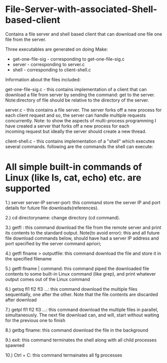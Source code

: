 # File-Server-with-associated-Shell-based-client
Contains a file server and shell based client that can download one file one file from the server.

Three executables are generated on doing Make:
* get-one-file-sig - corresponding to get-one-file-sig.c
* server - corresponding to server.c
* shell - corresponding to client-shell.c

Information about the files included:

get-one-file-sig.c - this contains implementation of a client that can download a file from server by sending the command: get <flname> to the server.  
    Note:directory of file should be relative to the directory of the server.

server.c - this contains a file server. The server forks off a new process for each client request and so, the server can handle multiple requests concurrently. 
    Note: to show the aspects of multi-process programming I have created a server that forks off a new process for each     
    incoming request but ideally the server should create a new thread. 

client-shell.c - this contains implementation of a "shell" which executes several commands. following are the commands the shell can execute:

# All simple built-in commands of Linux (like ls, cat, echo) etc. are supported

1.) server server-IP server-port: this command store the server IP and port details for future file downloads(references).

2.) cd directoryname: change directory (cd command). 

3.) getfl <flname>: this command download the file from the remote server and print its contents to the standard output.
      Note(to avoid error): this and all future file download commands below, should have had a server IP address and port
      specified by the server command apriori;
  
4.) getfl flname > outputfile: this command download the file and store it in the specified filename

5.) getfl flname | command: this command piped the downloaded file contents to some built-in Linux command (like grep), and print whatever output comes out of the Linux command

6.) getsq fl1 fl2 fl3 ...: this command download the multiple files sequentially, one after the other. Note that the file contents are discarded after download

7.) getpl fl1 fl2 fl3 ...: this command download the multiple files in parallel, simultaneously. The next file download can, and will, start without waiting for the previous one to finish

8.) getbg flname: this command download the file in the background

9.) exit:  this command terminates the shell along with all child processes spawned

10.) Ctrl + C: this command termainates all fg processes
